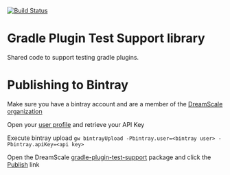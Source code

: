 [![Build Status](https://travis-ci.org/dreamscale-io/gradle-plugin-test-support.svg?branch=master)](https://travis-ci.org/dreamscale-io/gradle-plugin-test-support)

# Gradle Plugin Test Support library

Shared code to support testing gradle plugins.

# Publishing to Bintray

Make sure you have a bintray account and are a member of the [DreamScale organization](https://bintray.com/dreamscale/organization/edit)

Open your [user profile](https://bintray.com/profile/edit/organizations) and retrieve your API Key

Execute bintray upload `gw bintrayUpload -Pbintray.user=<bintray user> -Pbintray.apiKey=<api key>`

Open the DreamScale [gradle-plugin-test-support](https://bintray.com/dreamscale/maven-public/org.dreamscale%3Agradle-plugin-test-support) package and
click the [Publish](https://bintray.com/dreamscale/maven-public/org.dreamscale%3Agradle-plugin-test-support/publish) link